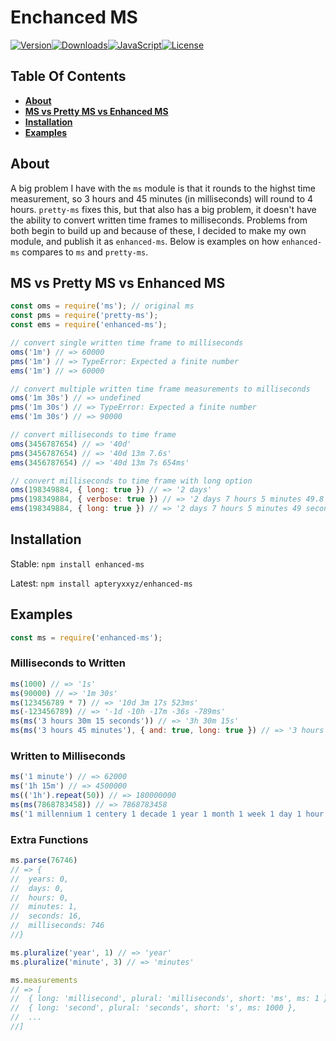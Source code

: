 # Enchanced MS

[![Version][version-image]][github-url][![Downloads][downloads-image]][npm-url][![JavaScript][javascript-image]][github-url][![License][license-image]][license-url]

## Table Of Contents

- [**About**](#about)
- [**MS vs Pretty MS vs Enhanced MS**](#MS-vs-Pretty-MS-vs-Enhanced-MS)
- [**Installation**](#installation)
- [**Examples**](#examples)

## About

A big problem I have with the `ms` module is that it rounds to the highst time measurement, so 3 hours and 45 minutes (in milliseconds) will round to 4 hours. `pretty-ms` fixes this, but that also has a big problem, it doesn't have the ability to convert written time frames to milliseconds. Problems from both begin to build up and because of these, I decided to make my own module, and publish it as `enhanced-ms`. Below is examples on how `enhanced-ms` compares to `ms` and `pretty-ms`.

## MS vs Pretty MS vs Enhanced MS

```js
const oms = require('ms'); // original ms
const pms = require('pretty-ms'); 
const ems = require('enhanced-ms');

// convert single written time frame to milliseconds
oms('1m') // => 60000
pms('1m') // => TypeError: Expected a finite number
ems('1m') // => 60000

// convert multiple written time frame measurements to milliseconds
oms('1m 30s') // => undefined
pms('1m 30s') // => TypeError: Expected a finite number
ems('1m 30s') // => 90000

// convert milliseconds to time frame
oms(3456787654) // => '40d'
pms(3456787654) // => '40d 13m 7.6s'
ems(3456787654) // => '40d 13m 7s 654ms'

// convert milliseconds to time frame with long option
oms(198349884, { long: true }) // => '2 days'
pms(198349884, { verbose: true }) // => '2 days 7 hours 5 minutes 49.8 seconds'
ems(198349884, { long: true }) // => '2 days 7 hours 5 minutes 49 seconds 884 milliseconds'
```

## Installation

Stable:
```npm install enhanced-ms```

Latest:
```npm install apteryxxyz/enhanced-ms```

## Examples

```js
const ms = require('enhanced-ms');
```

### Milliseconds to Written

```js
ms(1000) // => '1s'
ms(90000) // => '1m 30s'
ms(123456789 * 7) // => '10d 3m 17s 523ms'
ms(-123456789) // => '-1d -10h -17m -36s -789ms'
ms(ms('3 hours 30m 15 seconds')) // => '3h 30m 15s'
ms(ms('3 hours 45 minutes'), { and: true, long: true }) // => '3 hours and 45 minutes'
```

### Written to Milliseconds

```js
ms('1 minute') // => 62000
ms('1h 15m') // => 4500000
ms(('1h').repeat(50)) // => 180000000
ms(ms(7868783458)) // => 7868783458
ms('1 millennium 1 centery 1 decade 1 year 1 month 1 week 1 day 1 hour 1 minute 1 second 1 millisecond') // => 35039782861001
```

### Extra Functions
```js
ms.parse(76746)
// => {
//  years: 0,
//  days: 0,
//  hours: 0,
//  minutes: 1,
//  seconds: 16,
//  milliseconds: 746
//}

ms.pluralize('year', 1) // => 'year'
ms.pluralize('minute', 3) // => 'minutes'

ms.measurements
// => [
//  { long: 'millisecond', plural: 'milliseconds', short: 'ms', ms: 1 },
//  { long: 'second', plural: 'seconds', short: 's', ms: 1000 },
//  ...
//]
```

[version-image]: https://img.shields.io/github/package-json/v/apteryxxyz/enchaned-ms?logo=github
[downloads-image]: https://img.shields.io/npm/dt/enchaned-ms?logo=npm
[javascript-image]: https://img.shields.io/github/languages/top/apteryxxyz/enchaned-ms?logo=github
[license-image]: https://img.shields.io/npm/l/enchaned-ms?logo=github

[npm-url]: https://npmjs.com/package/enchaned-ms
[license-url]: https://github.com/apteryxxyz/enchaned-ms/blob/master/LICENSE
[github-url]: https://github.com/apteryxxyz/enchaned-ms/
